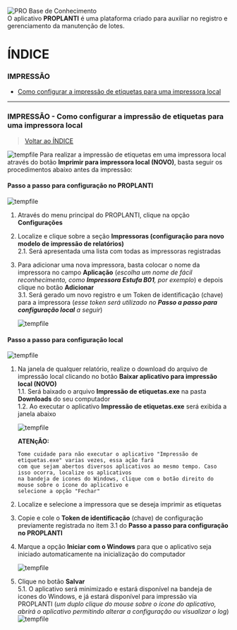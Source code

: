 ![PRO Base de Conhecimento](https://github.com/Masterplanti-Suporte/Documentacao/assets/66273012/be1f0aa0-86e2-4988-9590-eebbe5b07d59)
<br>
O aplicativo **PROPLANTI** é uma plataforma criado para auxiliar no registro e gerenciamento da manutenção de lotes. 

# ÍNDICE

### IMPRESSÃO
* [Como configurar a impressão de etiquetas para uma impressora local](#IMPRESSÃO---Como-configurar-a-impressão-de-etiquetas-para-uma-impressora-local)

---

### IMPRESSÃO - Como configurar a impressão de etiquetas para uma impressora local
>[Voltar ao ÍNDICE](#ÍNDICE)

![tempfile](https://github.com/Masterplanti-Suporte/Documentacao/assets/66273012/0b3e99ee-4205-4bb8-9d9d-fe54d687d72d)
Para realizar a impressão de etiquetas em uma impressora local através do botão **Imprimir para impressora local (NOVO)**, basta seguir os procedimentos abaixo antes da impressão:
    
#### Passo a passo para configuração no PROPLANTI
![tempfile](https://github.com/Masterplanti-Suporte/Documentacao/assets/66273012/d8510854-d02c-40f7-95f7-5f9f661c5a7e)
1. Através do menu principal do PROPLANTI, clique na opção **Configurações**
2. Localize e clique sobre a seção **Impressoras (configuração para novo modelo de impressão de relatórios)**<br>
   2.1. Será apresentada uma lista com todas as impressoras registradas
3. Para adicionar uma nova impressora, basta colocar o nome da impressora no campo **Aplicação** (_escolha um nome de fácil reconhecimento, como **Impressora Estufa B01**, por exemplo_) e depois clique no botão **Adicionar**<br>
   3.1. Será gerado um novo registro e um Token de identificação (chave) para a impressora (_esse token será utilizado no **Passo a passo para configuração local** a seguir_)<br>
   
   ![tempfile](https://github.com/Masterplanti-Suporte/Documentacao/assets/66273012/bd30f4f0-5532-4ae8-a658-0da0e16bb5f1)

#### Passo a passo para configuração local
![tempfile](https://github.com/Masterplanti-Suporte/Documentacao/assets/66273012/5082c0de-ac60-47c8-b6c9-947b83044ae8)
1. Na janela de qualquer relatório, realize o download do arquivo de impressão local clicando no botão **Baixar aplicativo para impressão local (NOVO)**<br>
   1.1. Será baixado o arquivo **Impressão de etiquetas.exe** na pasta **Downloads** do seu computador<br>
   1.2. Ao executar o aplicativo **Impressão de etiquetas.exe** será exibida a janela abaixo<br>

   ![tempfile](https://github.com/Masterplanti-Suporte/Documentacao/assets/66273012/ec592282-f219-4354-bdb4-566507fda538)
   
   **ATENçÃO:**
   ```
   Tome cuidade para não executar o aplicativo "Impressão de etiquetas.exe" varias vezes, essa ação fará
   com que sejam abertos diversos aplicativos ao mesmo tempo. Caso isso ocorra, localize os aplicativos
   na bandeja de icones do Windows, clique com o botão direito do mouse sobre o ícone do aplicativo e
   selecione a opção "Fechar" 
   ```

3. Localize e selecione a impressora que se deseja imprimir as etiquetas
4. Copie e cole o **Token de identificação** (chave) de configuração previamente registrada no item 3.1 do **Passo a passo para configuração no PROPLANTI**
5. Marque a opção **Iniciar com o Windows** para que o aplicativo seja iniciado automaticamente na inicialização do computador
   
   ![tempfile](https://github.com/Masterplanti-Suporte/Documentacao/assets/66273012/588084c8-0b53-4b50-a994-2bbd1aaa067b)
 
6. Clique no botão **Salvar**<br>
   5.1. O aplicativo será minimizado e estará disponível na bandeja de icones do Windows, e já estará disponível para impressão via PROPLANTI (_um duplo clique do mouse sobre o ícone do aplicativo, abrirá o aplicativo permitindo alterar a configuração ou visualizar o log_)<br>
   ![tempfile](https://github.com/Masterplanti-Suporte/Documentacao/assets/66273012/eb806df5-c377-4a8e-be32-806f364e1dd1)
   
    
   


